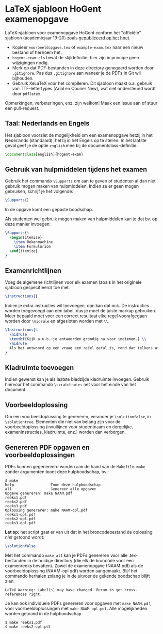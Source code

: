 # LaTeX sjabloon HoGent examenopgave

LaTeX-sjabloon voor examenopgave HoGent conform het "officiële" sjabloon (academiejaar 19-20) zoals [gepubliceerd op het hnet](https://hnet.hogent.be/themas/ik-geef-les/examens-en-evaluatie/).

- Kopieer `voorbeeldopgave.tex` of `example-exam.tex` naar een nieuw bestand of hernoem het.
- `hogent-exam.cls` bevat de stijldefinitie, hier zijn in principe geen wijzigingen nodig.
- Merk op dat PDF-bestanden in deze directory genegeerd worden door `.gitignore`. Pas dus `.gitignore` aan waneer je de PDFs in Git wil bijhouden.
- Gebruik XeLaTeX voor het compileren. Dit sjabloon maakt o.a. gebruik van TTF-lettertypes (Arial en Courier New), wat niet ondersteund wordt door `pdflatex`.

Opmerkingen, verbeteringen, enz. zijn welkom! Maak een issue aan of stuur een pull-request.

## Taal: Nederlands en Engels

Het sjabloon voorziet de mogelijkheid om een examenopgave hetzij in het Nederlands (standaard), hetzij in het Engels op te stellen. In het laatste geval geef je de optie `english` mee bij de documentclass-definitie:

```latex
\documentclass[english]{hogent-exam}
```

## Gebruik van hulpmiddelen tijdens het examen

Gebruik het commando `\Supports` om aan te geven of studenten al dan niet gebruik mogen maken van hulpmiddelen. Indien ze er geen mogen gebruiken, schrijf je het volgende:

```latex
\Supports{}
```

In de opgave komt een gepaste boodschap.

Als studenten wel gebruik mogen maken van hulpmiddelen kan je dat bv. op deze manier invoegen:

```latex
\Supports{%
  \begin{itemize}
    \item Rekenmachine
    \item Formulariom
  \end{itemize}
}
```

## Examenrichtlijnen

Voeg de algemene richtlijnen voor elk examen (zoals in het originele sjabloon gespecifieerd) toe met:

```latex
\Instructions{}
```

Indien je extra instructies wil toevoegen, dan kan dat ook. De instructies worden toegevoegd aan een tabel, dus je moet de juiste markup gebruiken. Meer bepaald moet voor een correct resultaat elke regel voorafgegaan worden door `\midrule` en afgesloten worden met `\\`.

```latex
\Instructions{%
  \midrule
  \textbf{Kijk a.u.b.~je antwoorden grondig na voor indienen.} \\
  \midrule
  Als het antwoord op een vraag een reëel getal is, rond dat telkens af tot vier cijfers na de komma. Niet drie. Niet vijf. \textbf{Vier.} \\
}
```

## Kladruimte toevoegen

Indien gewenst kan je als laatste bladzijde kladruimte invoegen. Gebruik hiervoor het commando `\scratchnotes` net voor het einde van het document.

## Voorbeeldoplossing

Om een voorbeeldoplossing te genereren, verander je `\solutionfalse`, in `\solutiontrue`. Elementen die niet van belang zijn voor de voorbeeldoplossing (invullijnen voor studentnaam en dergelijke, exameninstructies, kladruimte, enz.) worden dan verborgen.

## Genereren PDF opgaven en voorbeeldoplossingen

PDFs kunnen gegenereerd worden aan de hand van de `Makefile`. `make` zonder argumenten toont deze hulpboodschap, bv.:

```console
$ make
help                 Toon deze hulpboodschap
all                  Genereer alle opgaven
Opgave genereren: make NAAM.pdf
reeks1.pdf
reeks2.pdf
reeks3.pdf
Oplossing genereren: make NAAM-opl.pdf
reeks1-opl.pdf
reeks2-opl.pdf
reeks3-opl.pdf
```

**Let op:** het script gaat er van uit dat in het broncodebestand de oplossing *niet* getoond wordt:

```latex
\solutionfalse
```

Met het commando `make all` kan je PDFs genereren voor alle .tex-bestanden in de huidige directory (die elk de broncode voor een examenreeks bevatten). Zowel de examenopgave (NAAM.pdf) als de voorbeeldoplossing (NAAM-opl.pdf) worden aangemaakt. Blijf het commando herhalen zolang je in de uitvoer de gekende boodschap blijft zien:

```
LaTeX Warning: Label(s) may have changed. Rerun to get cross-references right.
```

Je kan ook individuele PDFs genereren voor opgaven met `make NAAM.pdf`, voor voorbeeldoplossingen met `make NAAM-opl.pdf`. Alle mogelijkheden worden getoond in de hulpboodschap.

```console
$ make reeks1.pdf
$ make reeks2-opl.pdf
```

